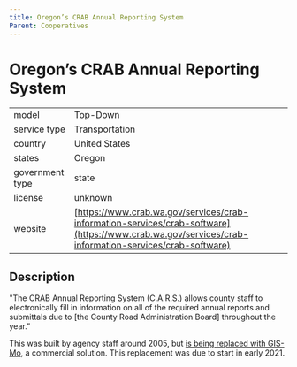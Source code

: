 ```yaml
---
title: Oregon’s CRAB Annual Reporting System
Parent: Cooperatives
---
```


# Oregon’s CRAB Annual Reporting System

|                   |                                          |
|:------------------|:-----------------------------------------|
| model             | Top-Down
| service type      | Transportation
| country           | United States
| states            | Oregon
| government type   | state
| license           | unknown
| website           | [https://www.crab.wa.gov/services/crab-information-services/crab-software](https://www.crab.wa.gov/services/crab-information-services/crab-software)

## Description
"The CRAB Annual Reporting System (C.A.R.S.) allows county staff to electronically fill in information on all of the required annual reports and submittals due to [the County Road Administration Board] throughout the year.”

This was built by agency staff around 2005, but [is being replaced with GIS-Mo](https://www.crab.wa.gov/services/crab-information-services/gis-mo-asset-management-software), a commercial solution. This replacement was due to start in early 2021.
